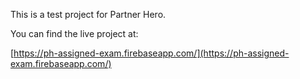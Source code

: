 This is a test project for Partner Hero.

You can find the live project at:

[https://ph-assigned-exam.firebaseapp.com/](https://ph-assigned-exam.firebaseapp.com/)